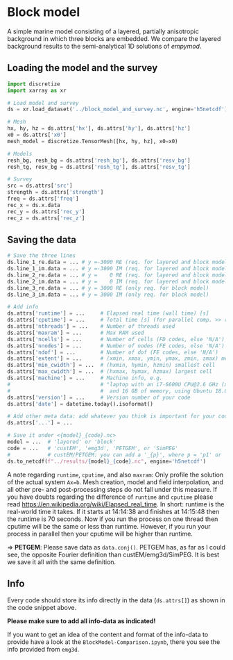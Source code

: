 # Block model


A simple marine model consisting of a layered, partially anisotropic background
in which three blocks are embedded. We compare the layered background results
to the semi-analytical 1D solutions of *empymod*.


## Loading the model and the survey

```python
import discretize
import xarray as xr

# Load model and survey
ds = xr.load_dataset('../block_model_and_survey.nc', engine='h5netcdf')

# Mesh
hx, hy, hz = ds.attrs['hx'], ds.attrs['hy'], ds.attrs['hz']
x0 = ds.attrs['x0']
mesh_model = discretize.TensorMesh([hx, hy, hz], x0=x0)

# Models
resh_bg, resh_bg = ds.attrs['resh_bg'], ds.attrs['resv_bg']
resh_tg, resv_bg = ds.attrs['resh_tg'], ds.attrs['resv_tg']

# Survey
src = ds.attrs['src']
strength = ds.attrs['strength']
freq = ds.attrs['freq']
rec_x = ds.x.data
rec_y = ds.attrs['rec_y']
rec_z = ds.attrs['rec_z']
```


## Saving the data

```python
# Save the three lines
ds.line_1_re.data = ... # y =-3000 RE (req. for layered and block model)
ds.line_1_im.data = ... # y =-3000 IM (req. for layered and block model)
ds.line_2_re.data = ... # y =    0 RE (req. for layered and block model)
ds.line_2_im.data = ... # y =    0 IM (req. for layered and block model)
ds.line_3_re.data = ... # y = 3000 RE (only req. for block model)
ds.line_3_im.data = ... # y = 3000 IM (only req. for block model)

# Add info
ds.attrs['runtime'] = ...     # Elapsed real time (wall time) [s]
ds.attrs['cputime'] = ...     # Total time [s] (for parallel comp. >> runtime)
ds.attrs['nthreads'] = ...    # Number of threads used
ds.attrs['maxram'] = ...      # Max RAM used
ds.attrs['ncells'] = ...      # Number of cells (FD codes, else 'N/A')
ds.attrs['nnodes'] = ...      # Number of nodes (FE codes, else 'N/A')
ds.attrs['ndof'] = ...        # Number of dof (FE codes, else 'N/A')
ds.attrs['extent'] = ...      # (xmin, xmax, ymin, ymax, zmin, zmax) mesh ext.
ds.attrs['min_cwidth'] = ...  # (hxmin, hymin, hzmin) smallest cell
ds.attrs['max_cwidth'] = ...  # (hxmax, hymax, hzmax) largest cell
ds.attrs['machine'] = ...     # Machine info, e.g.
#                             # "laptop with an i7-6600U CPU@2.6 GHz (x4)
#                             #  and 16 GB of memory, using Ubuntu 18.04"
ds.attrs['version'] = ...     # Version number of your code
ds.attrs['date'] = datetime.today().isoformat()

# Add other meta data: add whatever you think is important for your code
ds.attrs['...'] = ...

# Save it under <{model}_{code}.nc>
model = ...  # 'layered' or 'block'
code = ...   # 'custEM', 'emg3d', 'PETGEM', or 'SimPEG'
#            # custEM/PETGEM: you can add a '_{p}', where p = 'p1' or 'p2'
ds.to_netcdf(f"../results/{model}_{code}.nc", engine='h5netcdf')
```

A note regarding `runtime`, `cputime`, and also `maxram`: Only profile the
solution of the actual system `Ax=b`. Mesh creation, model and field
interpolation, and all other pre- and post-processing steps do not fall under
this measure. If you have doubts regarding the difference of `runtime` and
`cputime` please read https://en.wikipedia.org/wiki/Elapsed_real_time. In
short: runtime is the real-world time it takes. If it starts at 14:14:38 and
finishes at 14:15:48 then the runtime is 70 seconds. Now if you run the process
on one thread then cputime will be the same or less than runtime. However, if
you run your process in parallel then your cputime will be higher than runtime.

=> **PETGEM**: Please save data as `data.conj()`. PETGEM has, as far as I could
see, the opposite Fourier definition than custEM/emg3d/SimPEG. It is best we
save it all with the same definition.


## Info

Every code should store its info directly in the data (`ds.attrs[]`) as shown
in the code snippet above.

**Please make sure to add all info-data as indicated!**

If you want to get an idea of the content and format of the info-data to
provide have a look at the `BlockModel-Comparison.ipynb`, there you see the
info provided from `emg3d`.
